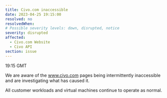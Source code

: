 ```yaml
---
title: Civo.com inaccessible
date: 2023-04-25 19:15:00
resolved: no
resolvedWhen:
# Possible severity levels: down, disrupted, notice
severity: disrupted
affected:
  - Civo.com Website
  - Civo API
section: issue
---
```


19:15 GMT

We are aware of the www.civo.com pages being intermittently inaccessible and are investigating what has caused it.

All customer workloads and virtual machines continue to operate as normal. 
